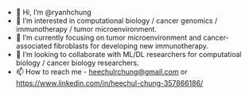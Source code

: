 - 👋 Hi, I’m @ryanhchung
- 👀 I’m interested in computational biology / cancer genomics / immunotherapy / tumor microenvironment.
- 🌱 I’m currently focusing on tumor microenvironment and cancer-associated fibroblasts for developing new immunotherapy.
- 💞️ I’m looking to collaborate with ML/DL researchers for computatioal biology / cancer biology researchers.
- 📫 How to reach me - heechulrchung@gmail.com or https://www.linkedin.com/in/heechul-chung-357866186/

<!---
ryanhchung/ryanhchung is a ✨ special ✨ repository because its `README.md` (this file) appears on your GitHub profile.
You can click the Preview link to take a look at your changes.
--->
